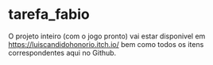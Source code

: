 # tarefa_fabio
O projeto inteiro (com o jogo pronto) vai estar disponivel em https://luiscandidohonorio.itch.io/ bem como todos os itens correspondentes aqui no Github. 
